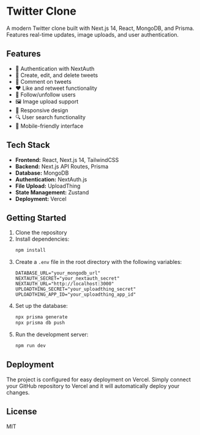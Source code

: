 # Twitter Clone

A modern Twitter clone built with Next.js 14, React, MongoDB, and Prisma. Features real-time updates, image uploads, and user authentication.

## Features

- 🔐 Authentication with NextAuth
- 📝 Create, edit, and delete tweets
- 💭 Comment on tweets
- ❤️ Like and retweet functionality
- 👥 Follow/unfollow users
- 🖼️ Image upload support
- 🌙 Responsive design
- 🔍 User search functionality
- 📱 Mobile-friendly interface

## Tech Stack

- **Frontend:** React, Next.js 14, TailwindCSS
- **Backend:** Next.js API Routes, Prisma
- **Database:** MongoDB
- **Authentication:** NextAuth.js
- **File Upload:** UploadThing
- **State Management:** Zustand
- **Deployment:** Vercel

## Getting Started

1. Clone the repository
2. Install dependencies:
   ```bash
   npm install
   ```
3. Create a `.env` file in the root directory with the following variables:
   ```
   DATABASE_URL="your_mongodb_url"
   NEXTAUTH_SECRET="your_nextauth_secret"
   NEXTAUTH_URL="http://localhost:3000"
   UPLOADTHING_SECRET="your_uploadthing_secret"
   UPLOADTHING_APP_ID="your_uploadthing_app_id"
   ```
4. Set up the database:
   ```bash
   npx prisma generate
   npx prisma db push
   ```
5. Run the development server:
   ```bash
   npm run dev
   ```

## Deployment

The project is configured for easy deployment on Vercel. Simply connect your GitHub repository to Vercel and it will automatically deploy your changes.

## License

MIT
